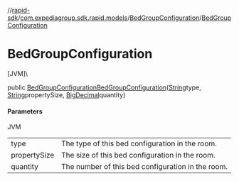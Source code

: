 //[rapid-sdk](../../../index.md)/[com.expediagroup.sdk.rapid.models](../index.md)/[BedGroupConfiguration](index.md)/[BedGroupConfiguration](-bed-group-configuration.md)

# BedGroupConfiguration

[JVM]\

public [BedGroupConfiguration](index.md)[BedGroupConfiguration](-bed-group-configuration.md)([String](https://docs.oracle.com/javase/8/docs/api/java/lang/String.html)type, [String](https://docs.oracle.com/javase/8/docs/api/java/lang/String.html)propertySize, [BigDecimal](https://docs.oracle.com/javase/8/docs/api/java/math/BigDecimal.html)quantity)

#### Parameters

JVM

| | |
|---|---|
| type | The type of this bed configuration in the room. |
| propertySize | The size of this bed configuration in the room. |
| quantity | The number of this bed configuration in the room. |
